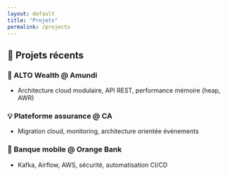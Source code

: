 ```yaml
---
layout: default
title: "Projets"
permalink: /projects
---
```


## 🚀 Projets récents

### 💼 ALTO Wealth @ Amundi
- Architecture cloud modulaire, API REST, performance mémoire (heap, AWR)

### 💡 Plateforme assurance @ CA
- Migration cloud, monitoring, architecture orientée événements

### 🏦 Banque mobile @ Orange Bank
- Kafka, Airflow, AWS, sécurité, automatisation CI/CD
